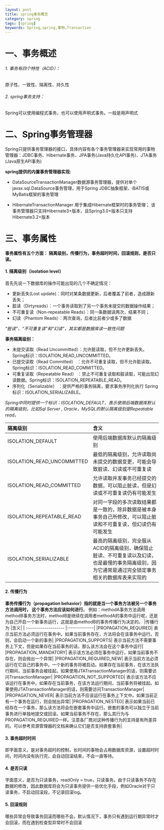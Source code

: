 ```yaml
---
layout: post
title: spring事务概念
category: spring
tags: [spring]
keywords: Spring,spring,事物,Transaction
---
```


# 一、事务概述
###### 1. 事务有四个特性（ACID）：
原子性、一致性、隔离性、持久性
###### 2. spring事务支持：
Spring可以使用编程式事务，也可以使用声明式事务。一般是用声明式

# 二、Spring事务管理器

Spring只提供事务管理器的接口，具体内容有各个事务管理器来实现常用的事物管理器：JDBC事务、Hibernate事务、JPA事务(Java持久化API事务)、JTA事务(Java原生API事务)

**spring提供的内置事务管理器实现:**

- DataSourceTransactionManager数据源事务管理器，提供对单个javax.sql.DataSource事务管理，用于Spring JDBC抽象框架、iBATIS或MyBatis框架的事务管理

- HibernateTransactionManager
用于集成Hibernate框架时的事务管理；
该事务管理器只支持Hibernate3+版本，且Spring3.0+版本只支持Hibernate3.2+版本

# 三、事务属性
**事务属性有五个方面： 隔离级别，传播行为，事务超时时间，回滚规则，是否只读。**
 
#### 1. 隔离级别（isolation level）
首先先说一下数据库的操作可能出现的几个不确定情况：
- 更新丢失(Lost update)：同时对某条数据更新，后者覆盖了前者，造成跟新丢失；
- 脏读（Dirtyreads）：一个事务读取到了另一个事务未提交的数据操作结果；
- 不可重复读（Non-repeatable Reads）：同一条数据读两次，结果不同；
- 幻读（Phantom Reads）：两次查询，后者比前者少或多了数据

*“脏读”、“不可重复读”和“幻读”，其实都是数据库读一致性问题*

**事务隔离级别：**
- 未提交读取（Read Uncommitted）：允许脏读取，但不允许更新丢失。Spring标识：ISOLATION_READ_UNCOMMITTED。
- 已提交读取（Read Committed） ：允许不可重复读取，但不允许脏读取。Spring标识：ISOLATION_READ_COMMITTED。
- 可重复读取（Repeatable Read） ：禁止不可重复读取和脏读取，可能出现幻读数据。Spring标识：ISOLATION_REPEATABLE_READ。
- 序列化（Serializable） ：提供严格的事务隔离，要求事务序列化执行
    Spring标识：ISOLATION_SERIALIZABLE。

*Spring中同时提供一个标识：ISOLATION_DEFAULT，表示使用后端数据库默认的隔离级别，比如Sql Server , Oracle，MySQL的默认隔离级别是Repeatable read。*

| 隔离级别             | 含义         |
| :------------------- |:-------------|
|ISOLATION_DEFAULT| 使用后端数据库默认的隔离级别|
|ISOLATION_READ_UNCOMMITTED| 最低的隔离级别，允许读取尚未提交的数据变更，可能会导致脏读、幻读或不可重复读|
|ISOLATION_READ_COMMITTED| 允许读取并发事务已经提交的数据，可以阻止脏读，但是幻读或不可重复读仍有可能发生|
|ISOLATION_REPEATABLE_READ| 对同一字段的多次读取结果都是一致的，除非数据是被本身事务自己所修改，可以阻止脏读和不可重复读，但幻读仍有可能发生|
|ISOLATION_SERIALIZABLE| 最高的隔离级别，完全服从ACID的隔离级别，确保阻止脏读、不可重复读以及幻读，也是最慢的事务隔离级别，因为它通常是通过完全锁定事务相关的数据库表来实现的|

#### 2. 传播行为
**事务传播行为（propagation behavior）指的就是当一个事务方法被另一个事务方法调用时，	这个事务方法应该如何进行**。 例如：methodA事务方法调用methodB事务方法时，methodB是继续在调用者methodA的事务中运行呢，还是为自己开启一个新事务运行，这就是由methodB的事务传播行为决定的。
|传播行为 |含义|
| :------------------- |:-------------|
|PROPAGATION_REQUIRED| 表示当前方法必须运行在事务中。如果当前事务存在，方法将会在该事务中运行。否则，会启动一个新的事务|
|PROPAGATION_SUPPORTS| 表示当前方法不需要事务上下文，但是如果存在当前事务的话，那么该方法会在这个事务中运行|
|PROPAGATION_MANDATORY| 表示该方法必须在事务中运行，如果当前事务不存在，则会抛出一个异常|
|PROPAGATION_REQUIRED_NEW| 表示当前方法必须运行在它自己的事务中。一个新的事务将被启动。如果存在当前事务，在该方法执行期间，当前事务会被挂起。如果使用JTATransactionManager的话，则需要访问TransactionManager|
|PROPAGATION_NOT_SUPPORTED| 表示该方法不应该运行在事务中。如果存在当前事务，在该方法运行期间，当前事务将被挂起。如果使用JTATransactionManager的话，则需要访问TransactionManager|
|PROPAGATION_NEVER| 表示当前方法不应该运行在事务上下文中。如果当前正有一个事务在运行，则会抛出异常|
|PROPAGATION_NESTED| 表示如果当前已经存在一个事务，那么该方法将会在嵌套事务中运行。嵌套的事务可以独立于当前事务进行单独地提交或回滚。如果当前事务不存在，那么其行为与PROPAGATION_REQUIRED一样。注意各厂商对这种传播行为的支持是有所差异的。可以参考资源管理器的文档来确认它们是否支持嵌套事务|
     
#### 3. 事务超时时间
即字面意义，是对事务超时的控制，长时间的事物会占用数据库资源，设置超时时间，时间内没有执行完，会自动回滚结束，不会一直等待。

#### 4. 是否只读
字面意义，是否为只读事务，readOnly = true，只读事务。由于只读事务不存在数据的修改，因此数据库将会为只读事务提供一些优化手段，例如Oracle对于只读事务，不启动回滚段，不记录回滚log。

#### 5. 回滚规则
哪些异常会导致事务回滚而哪些不会。默认情况下，事务只有遇到运行期异常时才会回滚，而在遇到检查型异常时不会回滚